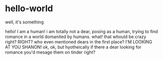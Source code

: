 # hello-world
 well, it's something 

hello! I am a human! i am totally not a dear, posing as a human, trying to find romance in a world domanited by humans. what! that 
whould be crazy right? RIGHT? who even mentioned dears in the first place? I'M LOOKING AT YOU SHANON! ok, ok, but hyotheically if 
there  a dear looking for romance you'd mesage them on tinder right?
